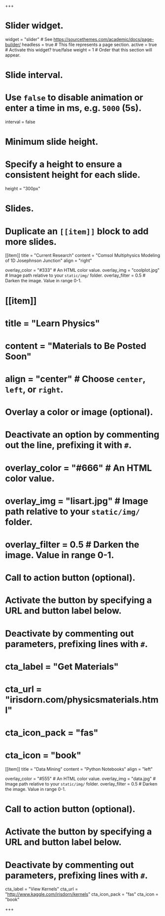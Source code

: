 +++
# Slider widget.
widget = "slider"  # See https://sourcethemes.com/academic/docs/page-builder/
headless = true  # This file represents a page section.
active = true  # Activate this widget? true/false
weight = 1  # Order that this section will appear.

# Slide interval.
# Use `false` to disable animation or enter a time in ms, e.g. `5000` (5s).
interval = false

# Minimum slide height.
# Specify a height to ensure a consistent height for each slide.
height = "300px"

# Slides.
# Duplicate an `[[item]]` block to add more slides.

[[item]]
  title = "Current Research"
  content = "Comsol Multiphysics Modeling of 1D Josephnson Junction"
  align = "right"

  overlay_color = "#333"  # An HTML color value.
  overlay_img = "coolplot.jpg"  # Image path relative to your `static/img/` folder.
  overlay_filter = 0.5  # Darken the image. Value in range 0-1.
  
  # [[item]]
  # title = "Learn Physics"
  # content = "Materials to Be Posted Soon"
  # align = "center"  # Choose `center`, `left`, or `right`.

  # Overlay a color or image (optional).
  #   Deactivate an option by commenting out the line, prefixing it with `#`.
  # overlay_color = "#666"  # An HTML color value.
  # overlay_img = "lisart.jpg"  # Image path relative to your `static/img/` folder.
  # overlay_filter = 0.5  # Darken the image. Value in range 0-1.

  # Call to action button (optional).
  #   Activate the button by specifying a URL and button label below.
  #   Deactivate by commenting out parameters, prefixing lines with `#`.
  # cta_label = "Get Materials"
  # cta_url = "irisdorn.com/physicsmaterials.html"
  # cta_icon_pack = "fas"
  # cta_icon = "book"

[[item]]
  title = "Data Mining"
  content = "Python Notebooks"
  align = "left"

  overlay_color = "#555"  # An HTML color value.
  overlay_img = "data.jpg"  # Image path relative to your `static/img/` folder.
  overlay_filter = 0.5  # Darken the image. Value in range 0-1.
  
  # Call to action button (optional).
  #   Activate the button by specifying a URL and button label below.
  #   Deactivate by commenting out parameters, prefixing lines with `#`.
  cta_label = "View Kernels"
  cta_url = "http://www.kaggle.com/irisdorn/kernels"
  cta_icon_pack = "fas"
  cta_icon = "book"

+++
